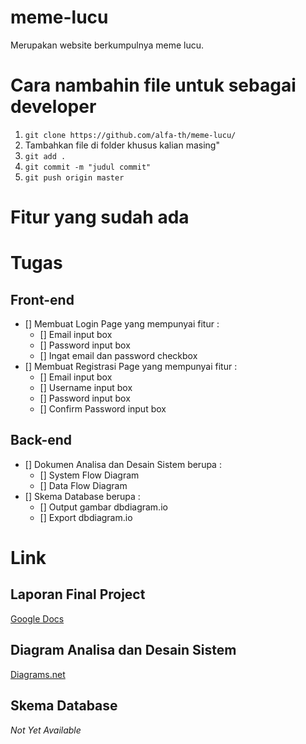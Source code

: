 # meme-lucu
Merupakan website berkumpulnya meme lucu.

# Cara nambahin file untuk sebagai developer
1. `git clone https://github.com/alfa-th/meme-lucu/`
2. Tambahkan file di folder khusus kalian masing"
3. `git add .`
4. `git commit -m "judul commit"`
5. `git push origin master`

# Fitur yang sudah ada

# Tugas
## Front-end
- [] Membuat Login Page yang mempunyai fitur :
	- [] Email input box
	- [] Password input box
	- [] Ingat email dan password checkbox
- [] Membuat Registrasi Page yang mempunyai fitur :
	- [] Email input box
	- [] Username input box
	- [] Password input box
	- [] Confirm Password input box
## Back-end
- [] Dokumen Analisa dan Desain Sistem  berupa :
	- [] System Flow Diagram 
	- [] Data Flow Diagram
- [] Skema Database berupa :
	- [] Output gambar dbdiagram.io
	- [] Export dbdiagram.io
	
# Link
## Laporan Final Project
[Google Docs](https://docs.google.com/document/d/1T4N62dsxHGXPVadHxJ1uvz3_ohbTQIPYrLTKyy_6IxA/edit)
## Diagram Analisa dan Desain Sistem
[Diagrams.net](https://app.diagrams.net/#G1is6fezWZZrsBbdVYQgIa9fKeMo6NOr7V)
## Skema Database
*Not Yet Available*
